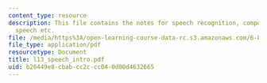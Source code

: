 ```yaml
---
content_type: resource
description: This file contains the notes for speech recognition, components of conversational
  speech etc.
file: /media/https%3A/open-learning-course-data-rc.s3.amazonaws.com/6-883-pervasive-human-centric-computing-sma-5508-spring-2006/b26449e8cbabcc2ccc040d00d4632665_l13_speech_intro.pdf
file_type: application/pdf
resourcetype: Document
title: l13_speech_intro.pdf
uid: b26449e8-cbab-cc2c-cc04-0d00d4632665
---
```

